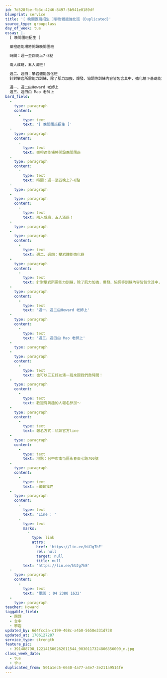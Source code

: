 ```yaml
---
id: 7d528fbe-fb3c-4246-8497-5b941e0189df
blueprint: service
title: '[ 晚間團班招生 ]攀岩體能強化班 (Duplicated)'
source_type: groupclass
day_of_week: tue
essay: |-
  [ 晚間團班招生 ]

  樂橙適能場將開設晚間團班

  時間：週一至四晚上7-8點

  兩人成班，五人滿班！

  週二、週四：攀岩體能強化班
  針對攀岩所需能力訓練，除了肌力加強，爆發、協調等訓練內容皆包含其中，強化牆下基礎能力以利轉換至牆上表現。

  週一、週二由Howard 老師上
  週三、週四由 Mao 老師上
bard_field:
  -
    type: paragraph
    content:
      -
        type: text
        text: '[ 晚間團班招生 ]'
  -
    type: paragraph
    content:
      -
        type: text
        text: 樂橙適能場將開設晚間團班
  -
    type: paragraph
    content:
      -
        type: text
        text: 時間：週一至四晚上7-8點
  -
    type: paragraph
  -
    type: paragraph
    content:
      -
        type: text
        text: 兩人成班，五人滿班！
  -
    type: paragraph
  -
    type: paragraph
    content:
      -
        type: text
        text: 週二、週四：攀岩體能強化班
  -
    type: paragraph
    content:
      -
        type: text
        text: 針對攀岩所需能力訓練，除了肌力加強，爆發、協調等訓練內容皆包含其中，強化牆下基礎能力以利轉換至牆上表現。
  -
    type: paragraph
    content:
      -
        type: text
        text: '週一、週二由Howard 老師上'
  -
    type: paragraph
    content:
      -
        type: text
        text: '週三、週四由 Mao 老師上'
  -
    type: paragraph
  -
    type: paragraph
    content:
      -
        type: text
        text: 也可以三五好友湊一班來跟我們喬時間！
  -
    type: paragraph
    content:
      -
        type: text
        text: 歡迎有興趣的人報名參加～
  -
    type: paragraph
    content:
      -
        type: text
        text: 報名方式：私訊官方line
  -
    type: paragraph
    content:
      -
        type: text
        text: 地點：台中市南屯區永春東七路700號
  -
    type: paragraph
    content:
      -
        type: text
        text: ☞聯繫我們
  -
    type: paragraph
    content:
      -
        type: text
        text: 'Line : '
      -
        type: text
        marks:
          -
            type: link
            attrs:
              href: 'https://lin.ee/hUJg7hE'
              rel: null
              target: null
              title: null
        text: 'https://lin.ee/hUJg7hE'
  -
    type: paragraph
    content:
      -
        type: text
        text: '電話 : 04 2380 1632'
  -
    type: paragraph
teacher: Howard
taggable_field:
  - 團課
  - 台中
  - 攀岩
updated_by: 6d4fcc3a-c199-468c-a4b0-5658e331d738
updated_at: 1706127287
service_type: strength
feature_pic:
  - 391488798_122141506262011544_9030117324806856000_n.jpg
class_week_date:
  - tue
  - thu
duplicated_from: 501a1ec5-6640-4a77-a4e7-3e211a9514fe
---
```

